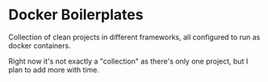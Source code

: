 # Docker Boilerplates

Collection of clean projects in different frameworks, all configured to run as docker containers.

Right now it's not exactly a "collection" as there's only one project, but I plan to add more with time.
